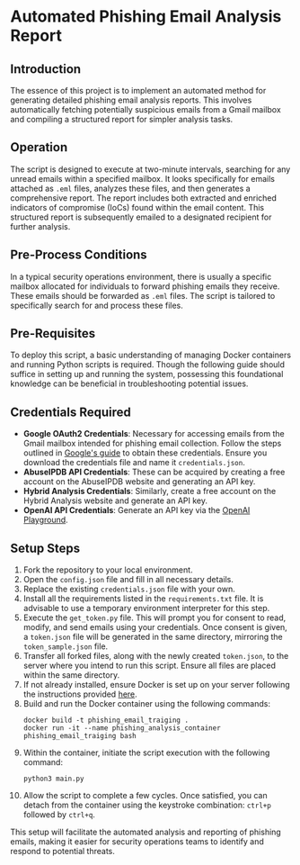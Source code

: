 # Automated Phishing Email Analysis Report

## Introduction
The essence of this project is to implement an automated method for generating detailed phishing email analysis reports. This involves automatically fetching potentially suspicious emails from a Gmail mailbox and compiling a structured report for simpler analysis tasks.

## Operation
The script is designed to execute at two-minute intervals, searching for any unread emails within a specified mailbox. It looks specifically for emails attached as `.eml` files, analyzes these files, and then generates a comprehensive report. The report includes both extracted and enriched indicators of compromise (IoCs) found within the email content. This structured report is subsequently emailed to a designated recipient for further analysis.

## Pre-Process Conditions
In a typical security operations environment, there is usually a specific mailbox allocated for individuals to forward phishing emails they receive. These emails should be forwarded as `.eml` files. The script is tailored to specifically search for and process these files. 

## Pre-Requisites
To deploy this script, a basic understanding of managing Docker containers and running Python scripts is required. Though the following guide should suffice in setting up and running the system, possessing this foundational knowledge can be beneficial in troubleshooting potential issues.

## Credentials Required
- **Google OAuth2 Credentials**: Necessary for accessing emails from the Gmail mailbox intended for phishing email collection. Follow the steps outlined in [Google's guide](https://developers.google.com/identity/gsi/web/guides/get-google-api-clientid) to obtain these credentials. Ensure you download the credentials file and name it `credentials.json`.
- **AbuseIPDB API Credentials**: These can be acquired by creating a free account on the AbuseIPDB website and generating an API key.
- **Hybrid Analysis Credentials**: Similarly, create a free account on the Hybrid Analysis website and generate an API key.
- **OpenAI API Credentials**: Generate an API key via the [OpenAI Playground](https://platform.openai.com/playground).

## Setup Steps
1. Fork the repository to your local environment.
2. Open the `config.json` file and fill in all necessary details.
3. Replace the existing `credentials.json` file with your own.
4. Install all the requirements listed in the `requirements.txt` file. It is advisable to use a temporary environment interpreter for this step.
5. Execute the `get_token.py` file. This will prompt you for consent to read, modify, and send emails using your credentials. Once consent is given, a `token.json` file will be generated in the same directory, mirroring the `token_sample.json` file.
6. Transfer all forked files, along with the newly created `token.json`, to the server where you intend to run this script. Ensure all files are placed within the same directory.
7. If not already installed, ensure Docker is set up on your server following the instructions provided [here](https://docs.docker.com/engine/install/ubuntu/).
8. Build and run the Docker container using the following commands:
    ```
    docker build -t phishing_email_traiging .
    docker run -it --name phishing_analysis_container phishing_email_traiging bash
    ```
9. Within the container, initiate the script execution with the following command:
    ```
    python3 main.py
    ```
10. Allow the script to complete a few cycles. Once satisfied, you can detach from the container using the keystroke combination: `ctrl+p` followed by `ctrl+q`.

This setup will facilitate the automated analysis and reporting of phishing emails, making it easier for security operations teams to identify and respond to potential threats.
